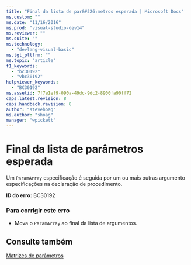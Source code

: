 ```yaml
---
title: "Final da lista de par&#226;metros esperada | Microsoft Docs"
ms.custom: ""
ms.date: "11/16/2016"
ms.prod: "visual-studio-dev14"
ms.reviewer: ""
ms.suite: ""
ms.technology: 
  - "devlang-visual-basic"
ms.tgt_pltfrm: ""
ms.topic: "article"
f1_keywords: 
  - "bc30192"
  - "vbc30192"
helpviewer_keywords: 
  - "BC30192"
ms.assetid: 7f7e1ef9-090a-49dc-9dc2-8900fa90ff72
caps.latest.revision: 8
caps.handback.revision: 8
author: "stevehoag"
ms.author: "shoag"
manager: "wpickett"
---
```

# Final da lista de par&#226;metros esperada
Um `ParamArray` especificação é seguida por um ou mais outras argumento especificações na declaração de procedimento.  
  
 **ID do erro:** BC30192  
  
### Para corrigir este erro  
  
-   Mova o `ParamArray` ao final da lista de argumentos.  
  
## Consulte também  
 [Matrizes de parâmetros](../../visual-basic/programming-guide/language-features/procedures/parameter-arrays.md)